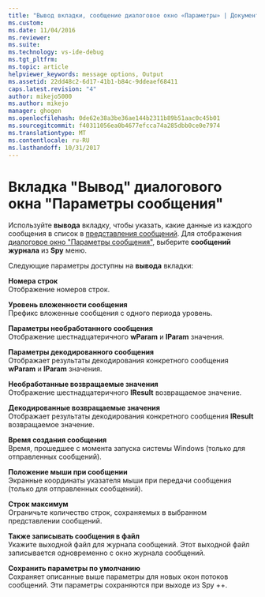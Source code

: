 ```yaml
---
title: "Вывод вкладки, сообщение диалоговое окно «Параметры» | Документы Microsoft"
ms.custom: 
ms.date: 11/04/2016
ms.reviewer: 
ms.suite: 
ms.technology: vs-ide-debug
ms.tgt_pltfrm: 
ms.topic: article
helpviewer_keywords: message options, Output
ms.assetid: 22dd48c2-6d17-41b1-b84c-9ddeaef68411
caps.latest.revision: "4"
author: mikejo5000
ms.author: mikejo
manager: ghogen
ms.openlocfilehash: 0de62e38a3be36ae144b2311b89b51aac0c45b01
ms.sourcegitcommit: f40311056ea0b4677efcca74a285dbb0ce0e7974
ms.translationtype: MT
ms.contentlocale: ru-RU
ms.lasthandoff: 10/31/2017
---
```

# <a name="output-tab-message-options-dialog-box"></a>Вкладка "Вывод" диалогового окна "Параметры сообщения"
Используйте **вывода** вкладку, чтобы указать, какие данные из каждого сообщения в список в [представления сообщений](../debugger/messages-view.md). Для отображения [диалоговое окно "Параметры сообщения"](../debugger/message-options-dialog-box.md), выберите **сообщений журнала** из **Spy** меню.  
  
 Следующие параметры доступны на **вывода** вкладки:  
  
 **Номера строк**  
 Отображение номеров строк.  
  
 **Уровень вложенности сообщения**  
 Префикс вложенные сообщения с одного периода уровень.  
  
 **Параметры необработанного сообщения**  
 Отображение шестнадцатеричного **wParam** и **lParam** значения.  
  
 **Параметры декодированного сообщения**  
 Отображает результаты декодирования конкретного сообщения **wParam** и **lParam** значения.  
  
 **Необработанные возвращаемые значения**  
 Отображение шестнадцатеричного **lResult** возвращаемое значение.  
  
 **Декодированные возвращаемые значения**  
 Отображает результаты декодирования конкретного сообщения **lResult** возвращаемое значение.  
  
 **Время создания сообщения**  
 Время, прошедшее с момента запуска системы Windows (только для отправленных сообщений).  
  
 **Положение мыши при сообщении**  
 Экранные координаты указателя мыши при передачи сообщения (только для отправленных сообщений).  
  
 **Строк максимум**  
 Ограничьте количество строк, сохраняемых в выбранном представлении сообщений.  
  
 **Также записывать сообщения в файл**  
 Укажите выходной файл для журнала сообщений. Этот выходной файл записывается одновременно с окно журнала сообщений.  
  
 **Сохранить параметры по умолчанию**  
 Сохраняет описанные выше параметры для новых окон потоков сообщений. Эти параметры сохраняются при выходе из Spy ++.